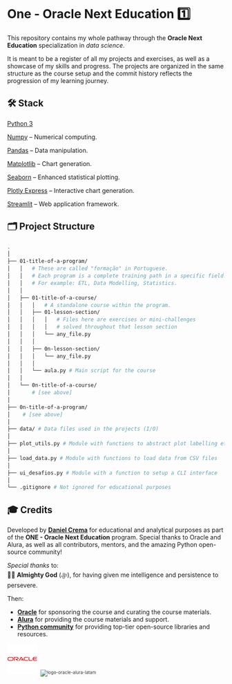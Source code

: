 # One - Oracle Next Education 1️⃣
This repository contains my whole pathway through the **Oracle Next Education** specialization in *data science*.  

It is meant to be a register of all my projects and exercises, as well as a showcase of my skills and progress. The projects are organized in the same structure as the course setup and the commit history reflects the progression of my learning journey.

## 🛠️ Stack
[Python 3](https://www.python.org)

[Numpy](https://numpy.org/) – Numerical computing.

[Pandas](https://pandas.pydata.org) – Data manipulation.

[Matplotlib](https://matplotlib.org) – Chart generation.

[Seaborn](https://seaborn.pydata.org) – Enhanced statistical plotting.

[Plotly Express](https://plotly.com) – Interactive chart generation.

[Streamlit](https://streamlit.io) – Web application framework.


## 🗂️ Project Structure
```bash
.
│
├── 01-title-of-a-program/
│   │   # These are called "formação" in Portuguese.
│   │   # Each program is a complete training path in a specific field.
│   │   # For example: ETL, Data Modelling, Statistics.
│   │   
│   ├── 01-title-of-a-course/ 
│   │   │   # A standalone course within the program.
│   │   ├── 01-lesson-section/
│   │   │   │   # Files here are exercises or mini-challenges  
│   │   │   │   # solved throughout that lesson section  
│   │   │   └── any_file.py
│   │   │
│   │   ├── 0n-lesson-section/
│   │   │   └── any_file.py
│   │   │
│   │   └── aula.py # Main script for the course
│   │
│   └── 0n-title-of-a-course/ 
│       # [see above]
│
├── 0n-title-of-a-program/
│    # [see above]
│
├── data/ # Data files used in the projects (I/O)
│
├── plot_utils.py # Module with functions to abstract plot labelling etc.
│
├── load_data.py # Module with functions to load data from CSV files
│
├── ui_desafios.py # Module with a function to setup a CLI interface
│
└── .gitignore # Not ignored for educational purposes

```

## 🎓 Credits
Developed by [**Daniel Crema**](https://github.com/DanielCrema) for educational and analytical purposes as part of the **ONE - Oracle Next Education** program.
Special thanks to Oracle and Alura, as well as all contributors, mentors, and the amazing Python open-source community!

*Special thanks* to:  
🕋🤲 **Almighty God** (ﷻ), for having given me intelligence and persistence to persevere.

Then:
- [**Oracle**](https://www.oracle.com/) for sponsoring the course and curating the course materials.
- [**Alura**](https://www.alura.com.br/) for providing the course materials and support.
- [**Python community**](https://www.python.org/) for providing top-tier open-source libraries and resources.


<img src="https://raw.githubusercontent.com/devicons/devicon/ca28c779441053191ff11710fe24a9e6c23690d6/icons/oracle/oracle-original.svg" alt="logo-oracle" style="width: 70px; font-size: 10px"/>  

<img src="https://moebius78.github.io/moebius78-sprint03-aluraONE.github.io/assets/Oracle_Alura.png" alt="logo-oracle-alura-latam" style="width: 115px; background: #FCFCFC; color: #333; font-size: 10px; padding: 2px 3px"/>